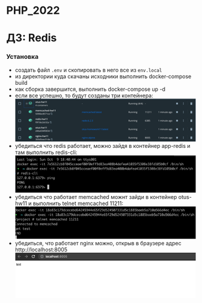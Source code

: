 # PHP_2022  

# ДЗ: Redis  

### Установка
- создать файл ```.env``` и скопировать в него все из ```env.local```
- из директории куда скачаны исходники выполнить docker-compose build
- как сборка завершится, выполнить docker-compose up -d
- если все успешно, то будут созданы три контейнера:
![img.png](readme_img/docker.png)  
- убедиться что redis работает, можно зайдя в контейнер app-redis и там выполнить redis-cli:
![img_1.png](readme_img/redis.png)
- убедиться что работает memcached можнт зайди в контейнер otus-hw11 и выполнить telnet memcached 11211:
![img.png](readme_img/memcached.png)  
- убедиться, что работает nginx можно, открыв в браузере адрес http://localhost:8005
![img.png](readme_img/nginx.png)